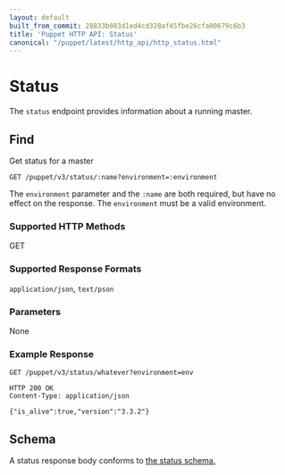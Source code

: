 ```yaml
---
layout: default
built_from_commit: 28833b083d1ed4cd328af45fbe26cfa00679c6b3
title: 'Puppet HTTP API: Status'
canonical: "/puppet/latest/http_api/http_status.html"
---
```


Status
=============

The `status` endpoint provides information about a running master.

Find
----

Get status for a master

    GET /puppet/v3/status/:name?environment=:environment

The `environment` parameter and the `:name` are both required, but have no
effect on the response. The `environment` must be a valid environment.

### Supported HTTP Methods

GET

### Supported Response Formats

`application/json`, `text/pson`

### Parameters

None

### Example Response

    GET /puppet/v3/status/whatever?environment=env

    HTTP 200 OK
    Content-Type: application/json

    {"is_alive":true,"version":"3.3.2"}

Schema
------

A status response body conforms to [the status schema.](../schemas/status.json)
